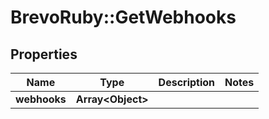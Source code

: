 # BrevoRuby::GetWebhooks

## Properties
Name | Type | Description | Notes
------------ | ------------- | ------------- | -------------
**webhooks** | **Array&lt;Object&gt;** |  | 


